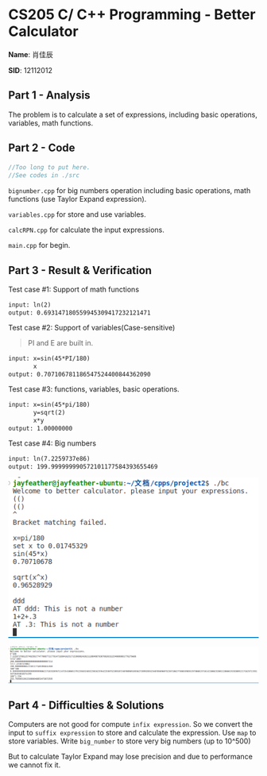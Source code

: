 # CS205 C/ C++ Programming - Better Calculator

**Name**: 肖佳辰

**SID**: 12112012

## Part 1 - Analysis

The problem is to calculate a set of expressions, including basic operations, variables, math functions.

## Part 2 - Code

```cpp
//Too long to put here.
//See codes in ./src
```
`bignumber.cpp` for big numbers operation including basic operations, math functions (use Taylor Expand expression).

`variables.cpp` for store and use variables.

`calcRPN.cpp`   for calculate the input expressions.

`main.cpp`      for begin.


## Part 3 - Result & Verification

Test case #1: Support of math functions

```
input: ln(2)
output: 0.693147180559945309417232121471
```

Test case #2: Support of variables(Case-sensitive)

> PI and E are built in.

```
input: x=sin(45*PI/180)
       x
output: 0.707106781186547524400844362090
```

Test case #3: functions, variables, basic operations.

```
input: x=sin(45*pi/180)
       y=sqrt(2)
       x*y
output: 1.00000000
```

Test case #4: Big numbers

```
input: ln(7.2259737e86)
output: 199.999999990572101177584393655469
```

![scs](./pic/snapshoot.png)

![src](./pic/snapshoot2.png)

## Part 4 - Difficulties & Solutions

Computers are not good for compute `infix expression`. So we convert the input to `suffix expression` to store and calculate the expression. Use `map` to store variables. Write `big_number` to store very big numbers (up to 10^500)

But to calculate Taylor Expand may lose precision and due to performance we cannot fix it.
